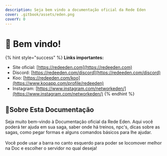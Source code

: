 ```yaml
---
description: Seja bem vindo a documentação oficial da Rede Eden
cover: .gitbook/assets/eden.png
coverY: 0
---
```


# 👋 Bem vindo!



{% hint style="success" %}
**Links importantes:**

* Site oficial: [https://redeeden.com](https://redeeden.com)
* Discord: [https://redeeden.com/discord](https://redeeden.com/discord)
* Koo: [https://redeeden.com/koo](https://www.kooapp.com/profile/redeeden)
* Instagram: [https://www.instagram.com/networkeden/](https://www.instagram.com/networkeden/)
{% endhint %}

## :scroll:Sobre Esta Documentação

Seja muito bem-vindo à Documentação oficial da Rede Eden. Aqui você poderá ter ajuda em sua saga, saber onde há treinos, npc's, dicas sobre as sagas, como pegar formas e alguns comandos básicos para lhe ajudar.\
\
Você pode usar a barra no canto esquerdo para poder se locomover melhor na Doc e escolher o servidor no qual deseja!
